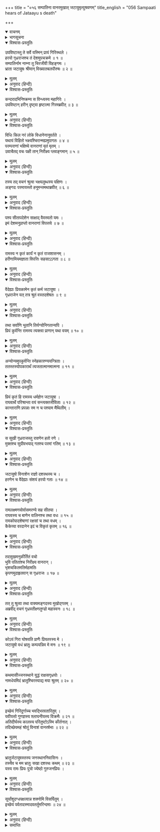 +++
title = "०५६ सम्पातिना वानरमुखात् जटायुमृत्युश्रवणम्"
title_english = "056 Sampaati hears of Jataayu s death"

+++
<details open><summary>वाचनम्</summary>
<div caption="श्रीराम-हरिसीताराममूर्ति-घनपाठिभ्यां वचनम्" class="audioEmbed" src="https://archive.org/download/Ramayana-recitation-Sriram-harisItArAmamUrti-Ghanapaati-v2/Kanda_4/Kanda_4_KSK-056-Sampaati_hears_of_Jataayu_s_death.mp3"></div>
</details>

<details><summary>भागसूचना</summary>

56. सम्पातिसे वानरोंको भय, उनके मुखसे जटायुके वधकी बात सुनकर सम्पातिका दुःखी होना और अपनेको नीचे उतारनेके लिये वानरोंसे अनुरोध करना
</details>

<details open><summary>विश्वास-प्रस्तुतिः</summary>

उपविष्टास्तु ते सर्वे यस्मिन् प्रायं गिरिस्थले ।  
हरयो गृध्रराजश्च तं देशमुपचक्रमे ॥ १ ॥  
सम्पातिर्नाम नाम्ना तु चिरजीवी विहङ्गमः ।  
भ्राता जटायुषः श्रीमान् विख्यातबलपौरुषः ॥ २ ॥
</details>

<details><summary>मूलम्</summary>

उपविष्टास्तु ते सर्वे यस्मिन् प्रायं गिरिस्थले ।  
हरयो गृध्रराजश्च तं देशमुपचक्रमे ॥ १ ॥  
सम्पातिर्नाम नाम्ना तु चिरजीवी विहङ्गमः ।  
भ्राता जटायुषः श्रीमान् विख्यातबलपौरुषः ॥ २ ॥
</details>

<details><summary>अनुवाद (हिन्दी)</summary>

पर्वतके जिस स्थानपर वे सब वानर आमरण उपवासके लिये बैठे थे, उस प्रदेशमें चिरंजीवी पक्षी श्रीमान् गृध्रराज सम्पाति आये । वे जटायुके भाई थे और अपने बल तथा पुरुषार्थके लिये सर्वत्र प्रसिद्ध थे ॥ १-२ ॥
</details>

<details open><summary>विश्वास-प्रस्तुतिः</summary>

कन्दरादभिनिष्क्रम्य स विन्ध्यस्य महागिरेः ।  
उपविष्टान् हरीन् दृष्ट्वा हृष्टात्मा गिरमब्रवीत् ॥ ३ ॥
</details>

<details><summary>मूलम्</summary>

कन्दरादभिनिष्क्रम्य स विन्ध्यस्य महागिरेः ।  
उपविष्टान् हरीन् दृष्ट्वा हृष्टात्मा गिरमब्रवीत् ॥ ३ ॥
</details>

<details><summary>अनुवाद (हिन्दी)</summary>

महागिरि विन्ध्यकी कन्दरासे निकलकर सम्पातिने जब वहाँ बैठे हुए वानरोंको देखा, तब उनका हृदय हर्षसे खिल उठा और वे इस प्रकार बोले— ॥ ३ ॥
</details>

<details open><summary>विश्वास-प्रस्तुतिः</summary>

विधिः किल नरं लोके विधानेनानुवर्तते ।  
यथायं विहितो भक्ष्यश्चिरान्मह्यमुपागतः ॥ ४ ॥  
परम्पराणां भक्षिष्ये वानराणां मृतं मृतम् ।  
उवाचैतद् वचः पक्षी तान् निरीक्ष्य प्लवङ्गमान् ॥ ५ ॥
</details>

<details><summary>मूलम्</summary>

विधिः किल नरं लोके विधानेनानुवर्तते ।  
यथायं विहितो भक्ष्यश्चिरान्मह्यमुपागतः ॥ ४ ॥  
परम्पराणां भक्षिष्ये वानराणां मृतं मृतम् ।  
उवाचैतद् वचः पक्षी तान् निरीक्ष्य प्लवङ्गमान् ॥ ५ ॥
</details>

<details><summary>अनुवाद (हिन्दी)</summary>

‘जैसे लोकमें पूर्वजन्मके कर्मानुसार मनुष्यको उसके कियेका फल स्वतः प्राप्त होता है, उसी प्रकार आज दीर्घकालके पश्चात् यह भोजन स्वतः मेरे लिये प्राप्त हो गया । अवश्य ही यह मेरे किसी कर्मका फल है । इन वानरोंमेंसे जो-जो मरता जायगा, उसको मैं क्रमशः भक्षण करता जाऊँगा’ यह बात उस पक्षीने उन सब वानरोंको देखकर कहा ॥ ४-५ ॥
</details>

<details open><summary>विश्वास-प्रस्तुतिः</summary>

तस्य तद् वचनं श्रुत्वा भक्ष्यलुब्धस्य पक्षिणः ।  
अङ्गदः परमायस्तो हनूमन्तमथाब्रवीत् ॥ ६ ॥
</details>

<details><summary>मूलम्</summary>

तस्य तद् वचनं श्रुत्वा भक्ष्यलुब्धस्य पक्षिणः ।  
अङ्गदः परमायस्तो हनूमन्तमथाब्रवीत् ॥ ६ ॥
</details>

<details><summary>अनुवाद (हिन्दी)</summary>

भोजनपर लुभाये हुए उस पक्षीका यह वचन सुनकर अङ्गदको बड़ा दुःख हुआ और वे हनुमान् जी से बोले—
</details>

<details open><summary>विश्वास-प्रस्तुतिः</summary>

पश्य सीतापदेशेन साक्षाद् वैवस्वतो यमः ।  
इमं देशमनुप्राप्तो वानराणां विपत्तये ॥ ७ ॥
</details>

<details><summary>मूलम्</summary>

पश्य सीतापदेशेन साक्षाद् वैवस्वतो यमः ।  
इमं देशमनुप्राप्तो वानराणां विपत्तये ॥ ७ ॥
</details>

<details><summary>अनुवाद (हिन्दी)</summary>

‘देखिये, सीताके निमित्तसे वानरोंको विपत्तिमें डालनेके लिये साक्षात् सूर्यपुत्र यम इस देशमें आ पहुँचे ॥
</details>

<details open><summary>विश्वास-प्रस्तुतिः</summary>

रामस्य न कृतं कार्यं न कृतं राजशासनम् ।  
हरीणामियमज्ञाता विपत्तिः सहसाऽऽगता ॥ ८ ॥
</details>

<details><summary>मूलम्</summary>

रामस्य न कृतं कार्यं न कृतं राजशासनम् ।  
हरीणामियमज्ञाता विपत्तिः सहसाऽऽगता ॥ ८ ॥
</details>

<details><summary>अनुवाद (हिन्दी)</summary>

‘हमलोगोंने न तो श्रीरामचन्द्रजीका कार्य किया और न राजाकी आज्ञाका पालन ही । इसी बीच वानरोंपर यह सहसा अज्ञात विपत्ति आ पड़ी ॥ ८ ॥
</details>

<details open><summary>विश्वास-प्रस्तुतिः</summary>

वैदेह्याः प्रियकामेन कृतं कर्म जटायुषा ।  
गृध्रराजेन यत् तत्र श्रुतं वस्तदशेषतः ॥ ९ ॥
</details>

<details><summary>मूलम्</summary>

वैदेह्याः प्रियकामेन कृतं कर्म जटायुषा ।  
गृध्रराजेन यत् तत्र श्रुतं वस्तदशेषतः ॥ ९ ॥
</details>

<details><summary>अनुवाद (हिन्दी)</summary>

‘विदेहकुमारी सीताका प्रिय करनेकी इच्छासे गृध्रराज जटायुने जो साहसपूर्ण कार्य किया था, वह सब आपलोगोंने सुना ही होगा ॥ ९ ॥
</details>

<details open><summary>विश्वास-प्रस्तुतिः</summary>

तथा सर्वाणि भूतानि तिर्यग्योनिगतान्यपि ।  
प्रियं कुर्वन्ति रामस्य त्यक्त्वा प्राणान् यथा वयम् ॥ १० ॥
</details>

<details><summary>मूलम्</summary>

तथा सर्वाणि भूतानि तिर्यग्योनिगतान्यपि ।  
प्रियं कुर्वन्ति रामस्य त्यक्त्वा प्राणान् यथा वयम् ॥ १० ॥
</details>

<details><summary>अनुवाद (हिन्दी)</summary>

‘समस्त प्राणी, वे पशु-पक्षियोंकी योनिमें ही क्यों न उत्पन्न हुए हों, हमारी तरह प्राण देकर भी श्रीरामचन्द्रजीका प्रिय कार्य करते हैं ॥ १० ॥
</details>

<details open><summary>विश्वास-प्रस्तुतिः</summary>

अन्योन्यमुपकुर्वन्ति स्नेहकारुण्ययन्त्रिताः ।  
ततस्तस्योपकारार्थं त्यजतात्मानमात्मना ॥ ११ ॥
</details>

<details><summary>मूलम्</summary>

अन्योन्यमुपकुर्वन्ति स्नेहकारुण्ययन्त्रिताः ।  
ततस्तस्योपकारार्थं त्यजतात्मानमात्मना ॥ ११ ॥
</details>

<details><summary>अनुवाद (हिन्दी)</summary>

‘शिष्ट पुरुष स्नेह और करुणाके वशीभूत हो एक-दूसरेका उपकार करते हैं, अतः आपलोग भी श्रीरामके उपकारके लिये स्वयं ही अपने शरीरका परित्याग करें ॥ ११ ॥
</details>

<details open><summary>विश्वास-प्रस्तुतिः</summary>

प्रियं कृतं हि रामस्य धर्मज्ञेन जटायुषा ।  
राघवार्थे परिश्रान्ता वयं सन्त्यक्तजीविताः ॥ १२ ॥  
कान्ताराणि प्रपन्नाः स्म न च पश्याम मैथिलीम् ।
</details>

<details><summary>मूलम्</summary>

प्रियं कृतं हि रामस्य धर्मज्ञेन जटायुषा ।  
राघवार्थे परिश्रान्ता वयं सन्त्यक्तजीविताः ॥ १२ ॥  
कान्ताराणि प्रपन्नाः स्म न च पश्याम मैथिलीम् ।
</details>

<details><summary>अनुवाद (हिन्दी)</summary>

‘धर्मज्ञ जटायुने ही श्रीरामका प्रिय किया है । हमलोग श्रीरघुनाथजीके लिये अपने जीवनका मोह छोड़कर परिश्रम करते हुए इस दुर्गम वनमें आये, किंतु मिथिलेशकुमारीका दर्शन न कर सके ॥ १२ १/२ ॥
</details>

<details open><summary>विश्वास-प्रस्तुतिः</summary>

स सुखी गृध्रराजस्तु रावणेन हतो रणे ।  
मुक्तश्च सुग्रीवभयाद् गतश्च परमां गतिम् ॥ १३ ॥
</details>

<details><summary>मूलम्</summary>

स सुखी गृध्रराजस्तु रावणेन हतो रणे ।  
मुक्तश्च सुग्रीवभयाद् गतश्च परमां गतिम् ॥ १३ ॥
</details>

<details><summary>अनुवाद (हिन्दी)</summary>

‘गृध्रराज जटायु ही सुखी हैं, जो युद्धमें रावणके हाथसे मारे गये और परमगतिको प्राप्त हुए । वे सुग्रीवके भयसे मुक्त हैं ॥ १३ ॥
</details>

<details open><summary>विश्वास-प्रस्तुतिः</summary>

जटायुषो विनाशेन राज्ञो दशरथस्य च ।  
हरणेन च वैदेह्याः संशयं हरयो गताः ॥ १४ ॥
</details>

<details><summary>मूलम्</summary>

जटायुषो विनाशेन राज्ञो दशरथस्य च ।  
हरणेन च वैदेह्याः संशयं हरयो गताः ॥ १४ ॥
</details>

<details><summary>अनुवाद (हिन्दी)</summary>

‘राजा दशरथकी मृत्यु, जटायुका विनाश और विदेहकुमारी सीताका अपहरण—इन घटनाओंसे इस समय वानरोंका जीवन संशयमें पड़ गया है ॥ १४ ॥
</details>

<details open><summary>विश्वास-प्रस्तुतिः</summary>

रामलक्ष्मणयोर्वासमरण्ये सह सीतया ।  
राघवस्य च बाणेन वालिनश्च तथा वधः ॥ १५ ॥  
रामकोपादशेषाणां रक्षसां च तथा वधम् ।  
कैकेय्या वरदानेन इदं च विकृतं कृतम् ॥ १६ ॥
</details>

<details><summary>मूलम्</summary>

रामलक्ष्मणयोर्वासमरण्ये सह सीतया ।  
राघवस्य च बाणेन वालिनश्च तथा वधः ॥ १५ ॥  
रामकोपादशेषाणां रक्षसां च तथा वधम् ।  
कैकेय्या वरदानेन इदं च विकृतं कृतम् ॥ १६ ॥
</details>

<details><summary>अनुवाद (हिन्दी)</summary>

‘श्रीराम और लक्ष्मणको सीताके साथ वनमें निवास करना पड़ा, श्रीरघुनाथजीके बाणसे वालीका वध हुआ और अब श्रीरामके कोपसे समस्त राक्षसोंका संहार होगा—ये सारी बुराइयाँ कैकेयीको दिये गये वरदानसे ही पैदा हुई हैं’ ॥
</details>

<details open><summary>विश्वास-प्रस्तुतिः</summary>

तदसुखमनुकीर्तितं वचो  
भुवि पतितांश्च निरीक्ष्य वानरान् ।  
भृशचकितमतिर्महामतिः  
कृपणमुदाहृतवान् स गृध्रराजः ॥ १७ ॥
</details>

<details><summary>मूलम्</summary>

तदसुखमनुकीर्तितं वचो  
भुवि पतितांश्च निरीक्ष्य वानरान् ।  
भृशचकितमतिर्महामतिः  
कृपणमुदाहृतवान् स गृध्रराजः ॥ १७ ॥
</details>

<details><summary>अनुवाद (हिन्दी)</summary>

वानरोंके द्वारा बारम्बार कहे गये इन दुःखमय वचनोंको सुनकर और उन सबको पृथ्वीपर पड़ा हुआ देखकर परम बुद्धिमान् सम्पातिका हृदय अत्यन्त क्षुब्ध हो उठा और वे दीन वाणीमें बोलनेको उद्यत हुए ॥ १७ ॥
</details>

<details open><summary>विश्वास-प्रस्तुतिः</summary>

तत् तु श्रुत्वा तथा वाक्यमङ्गदस्य मुखोद‍्गतम् ।  
अब्रवीद् वचनं गृध्रस्तीक्ष्णतुण्डो महास्वनः ॥ १८ ॥
</details>

<details><summary>मूलम्</summary>

तत् तु श्रुत्वा तथा वाक्यमङ्गदस्य मुखोद‍्गतम् ।  
अब्रवीद् वचनं गृध्रस्तीक्ष्णतुण्डो महास्वनः ॥ १८ ॥
</details>

<details><summary>अनुवाद (हिन्दी)</summary>

अङ्गदके मुखसे निकले हुए उस वचनको सुनकर तीखी चोंचवाले उस गीधने उच्च स्वरसे इस प्रकार पूछा— ॥ १८ ॥
</details>

<details open><summary>विश्वास-प्रस्तुतिः</summary>

कोऽयं गिरा घोषयति प्राणैः प्रियतरस्य मे ।  
जटायुषो वधं भ्रातुः कम्पयन्निव मे मनः ॥ १९ ॥
</details>

<details><summary>मूलम्</summary>

कोऽयं गिरा घोषयति प्राणैः प्रियतरस्य मे ।  
जटायुषो वधं भ्रातुः कम्पयन्निव मे मनः ॥ १९ ॥
</details>

<details><summary>अनुवाद (हिन्दी)</summary>

‘यह कौन है, जो मेरे प्राणोंसे भी बढ़कर प्रिय भाई जटायुके वधकी बात कह रहा है । इसे सुनकर मेरा हृदय कम्पित-सा होने लगा है ॥ १९ ॥
</details>

<details open><summary>विश्वास-प्रस्तुतिः</summary>

कथमासीज्जनस्थाने युद्धं राक्षसगृध्रयोः ।  
नामधेयमिदं भ्रातुश्चिरस्याद्य मया श्रुतम् ॥ २० ॥
</details>

<details><summary>मूलम्</summary>

कथमासीज्जनस्थाने युद्धं राक्षसगृध्रयोः ।  
नामधेयमिदं भ्रातुश्चिरस्याद्य मया श्रुतम् ॥ २० ॥
</details>

<details><summary>अनुवाद (हिन्दी)</summary>

‘जनस्थानमें राक्षसका गृध्रके साथ किस प्रकार युद्ध हुआ था? अपने भाईका प्यारा नाम आज बहुत दिनोंके बाद मेरे कानमें पड़ा है ॥ २० ॥
</details>

<details open><summary>विश्वास-प्रस्तुतिः</summary>

इच्छेयं गिरिदुर्गाच्च भवद्भिरवतारितुम् ।  
यवीयसो गुणज्ञस्य श्लाघनीयस्य विक्रमैः ॥ २१ ॥  
अतिदीर्घस्य कालस्य परितुष्टोऽस्मि कीर्तनात् ।  
तदिच्छेयमहं श्रोतुं विनाशं वानरर्षभाः ॥ २२ ॥
</details>

<details><summary>मूलम्</summary>

इच्छेयं गिरिदुर्गाच्च भवद्भिरवतारितुम् ।  
यवीयसो गुणज्ञस्य श्लाघनीयस्य विक्रमैः ॥ २१ ॥  
अतिदीर्घस्य कालस्य परितुष्टोऽस्मि कीर्तनात् ।  
तदिच्छेयमहं श्रोतुं विनाशं वानरर्षभाः ॥ २२ ॥
</details>

<details><summary>अनुवाद (हिन्दी)</summary>

‘जटायु मुझसे छोटा, गुणज्ञ और पराक्रमके कारण अत्यन्त प्रशंसाके योग्य था । दीर्घकालके पश्चात् आज उसका नाम सुनकर मुझे बड़ी प्रसन्नता हुई । मैं चाहता हूँ कि पर्वतके इस दुर्गम स्थानसे आपलोग मुझे नीचे उतार दें । श्रेष्ठ वानरो! मुझे अपने भाईके विनाशका वृत्तान्त सुननेकी इच्छा है ॥ २१-२२ ॥
</details>

<details open><summary>विश्वास-प्रस्तुतिः</summary>

भ्रातुर्जटायुषस्तस्य जनस्थाननिवासिनः ।  
तस्यैव च मम भ्रातुः सखा दशरथः कथम् ॥ २३ ॥  
यस्य रामः प्रियः पुत्रो ज्येष्ठो गुरुजनप्रियः ।
</details>

<details><summary>मूलम्</summary>

भ्रातुर्जटायुषस्तस्य जनस्थाननिवासिनः ।  
तस्यैव च मम भ्रातुः सखा दशरथः कथम् ॥ २३ ॥  
यस्य रामः प्रियः पुत्रो ज्येष्ठो गुरुजनप्रियः ।
</details>

<details><summary>अनुवाद (हिन्दी)</summary>

‘मेरा भाई जटायु तो जनस्थानमें रहता था । गुरुजनोंके प्रेमी श्रीरामचन्द्रजी जिनके ज्येष्ठ एवं प्रिय पुत्र हैं, वे महाराज दशरथ मेरे भाईके मित्र कैसे हुए? ॥ २३ १/२ ॥
</details>

<details open><summary>विश्वास-प्रस्तुतिः</summary>

सूर्यांशुदग्धपक्षत्वान्न शक्नोमि विसर्पितुम् ।  
इच्छेयं पर्वतादस्मादवतर्तुमरिन्दमाः ॥ २४ ॥
</details>

<details><summary>मूलम्</summary>

सूर्यांशुदग्धपक्षत्वान्न शक्नोमि विसर्पितुम् ।  
इच्छेयं पर्वतादस्मादवतर्तुमरिन्दमाः ॥ २४ ॥
</details>

<details><summary>अनुवाद (हिन्दी)</summary>

‘शत्रुदमन वीरो! मेरे पंख सूर्यकी किरणोंसे जल गये हैं, इसलिये मैं उड़ नहीं सकता; किंतु इस पर्वतसे नीचे उतरना चाहता हूँ’ ॥ २४ ॥
</details>

<details><summary>समाप्तिः</summary>

इत्यार्षे श्रीमद्रामायणे वाल्मीकीये आदिकाव्ये किष्किन्धाकाण्डे षट्पञ्चाशः सर्गः ॥ ५६ ॥  
इस प्रकार श्रीवाल्मीकिनिर्मित आर्षरामायण आदिकाव्यके किष्किन्धाकाण्डमें छप्पनवाँ सर्ग पूरा हुआ ॥ ५६ ॥
</details>

